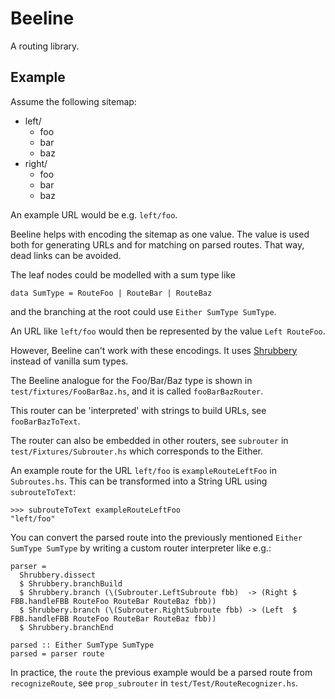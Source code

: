 # Beeline

A routing library.

Example
-------

Assume the following sitemap:

+ left/
  - foo
  - bar
  - baz
+ right/
  - foo
  - bar
  - baz

An example URL would be e.g. `left/foo`.

Beeline helps with encoding the sitemap as one value.
The value is used both for generating URLs and for matching on parsed routes.
That way, dead links can be avoided.

The leaf nodes could be modelled with a sum type like

    data SumType = RouteFoo | RouteBar | RouteBaz

and the branching at the root could use `Either SumType SumType`.

An URL like `left/foo` would then be represented by the value `Left RouteFoo`.

However, Beeline can't work with these encodings. It uses
[Shrubbery](https://github.com/flipstone/shrubbery)
instead of vanilla sum types.

The Beeline analogue for the Foo/Bar/Baz type is shown in `test/fixtures/FooBarBaz.hs`, and it is called `fooBarBazRouter`.

This router can be 'interpreted' with strings to build URLs, see `fooBarBazToText`.

The router can also be embedded in other routers, see
`subrouter` in `test/Fixtures/Subrouter.hs` which
corresponds to the Either.

An example route for the URL `left/foo` is `exampleRouteLeftFoo` in
`Subroutes.hs`. This can be transformed into a String URL using
`subrouteToText`:

    >>> subrouteToText exampleRouteLeftFoo
    "left/foo"

You can convert the parsed route into the previously mentioned `Either SumType SumType` by writing a custom router interpreter like e.g.:

    parser =
      Shrubbery.dissect
      $ Shrubbery.branchBuild
      $ Shrubbery.branch (\(Subrouter.LeftSubroute fbb)  -> (Right $ FBB.handleFBB RouteFoo RouteBar RouteBaz fbb))
      $ Shrubbery.branch (\(Subrouter.RightSubroute fbb) -> (Left  $ FBB.handleFBB RouteFoo RouteBar RouteBaz fbb))
      $ Shrubbery.branchEnd

    parsed :: Either SumType SumType
    parsed = parser route

In practice, the `route` the previous example would be a parsed route from `recognizeRoute`, see `prop_subrouter` in `test/Test/RouteRecognizer.hs`.
